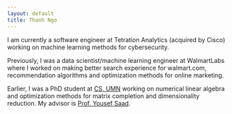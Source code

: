 ```yaml
---
layout: default
title: Thanh Ngo
---
```


I am currently a software engineer at Tetration Analytics (acquired by Cisco) working on machine learning methods for cybersecurity.

Previously, I was a data scientist/machine learning engineer at WalmartLabs where I worked on making better search experience for walmart.com, recommendation algorithms and optimization methods for online marketing.

Earlier, I was a PhD student at [CS, UMN](https://www.cs.umn.edu) working on numerical linear algebra and optimization methods for matrix completion and dimensionality reduction. My advisor is [Prof. Yousef Saad](http://www.cs.umn.edu/~saad).
